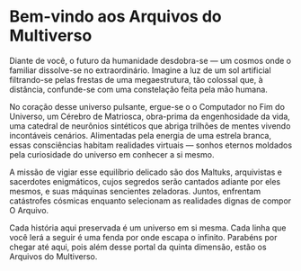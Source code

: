 # Bem-vindo aos Arquivos do Multiverso

Diante de você, o futuro da humanidade desdobra-se — um cosmos onde o familiar dissolve-se no extraordinário. Imagine a luz de um sol artificial filtrando-se pelas frestas de uma megaestrutura, tão colossal que, à distância, confunde-se com uma constelação feita pela mão humana.  

No coração desse universo pulsante, ergue-se o o Computador no Fim do Universo, um Cérebro de Matriosca, obra-prima da engenhosidade da vida, uma catedral de neurônios sintéticos que abriga trilhões de mentes vivendo incontáveis cenários. Alimentadas pela energia de uma estrela branca, essas consciências habitam realidades virtuais — sonhos eternos moldados pela curiosidade do universo em conhecer a si mesmo.  

A missão de vigiar esse equilíbrio delicado são dos Maltuks, arquivistas e sacerdotes enigmáticos, cujos segredos serão cantados adiante por eles mesmos, e suas máquinas sencientes zeladoras. Juntos, enfrentam catástrofes cósmicas enquanto selecionam as realidades dignas de compor O Arquivo.  

Cada história aqui preservada é um universo em si mesma. Cada linha que você lerá a seguir é uma fenda por onde escapa o infinito. Parabéns por chegar até aqui, pois além desse portal da quinta dimensão, estão os Arquivos do Multiverso. 